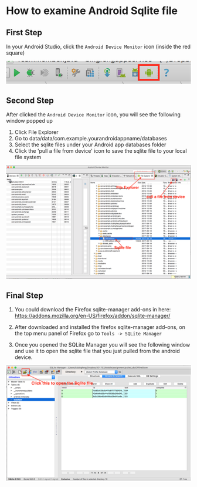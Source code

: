 # How to examine Android Sqlite file


## First Step

In your Android Studio, click the `Android Device Monitor` icon (inside the red square)

![alt text](./image/android_studio_top_panel.png "android_device_monitor")


## Second Step

After clicked the `Android Device Monitor` icon, you will see the following window popped up

1. Click File Explorer
2. Go to data/data/com.example.yourandroidappname/databases
3. Select the sqlite files under your Android app databases folder
4. Click the 'pull a file from device' icon to save the sqlite file to your local file system


![alt text](./image/android_device_monitor.png "android_device_monitor")


## Final Step


1. You could download the Firefox sqlite-manager add-ons in here:
https://addons.mozilla.org/en-US/firefox/addon/sqlite-manager/

2. After downloaded and installed the firefox sqlite-manager add-ons, on the top menu panel of Firefox go to `Tools -> SQLite Manager`

3. Once you opened the SQLite Manager you will see the following window and use it to open the sqlite file
that you just pulled from the android device.

![alt text](./image/firefox_sqlite_manager.png "android_device_monitor")
